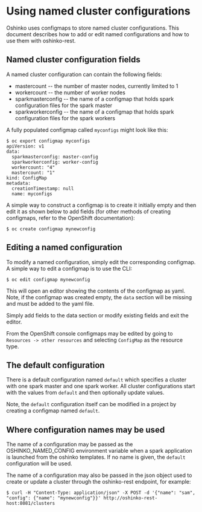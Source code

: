# Using named cluster configurations

Oshinko uses configmaps to store named cluster configurations.
This document describes how to add or edit named configurations and
how to use them with oshinko-rest.

## Named cluster configuration fields

A named cluster configuration can contain the following fields:

* mastercount -- the number of master nodes, currently limited to 1
* workercount -- the number of worker nodes
* sparkmasterconfig -- the name of a configmap that holds spark configuration files for the spark master
* sparkworkerconfig -- the name of a configmap that holds spark configuration files for the spark workers

A fully populated configmap called `myconfigs` might look like this:

    $ oc export configmap myconfigs
    apiVersion: v1
    data:
      sparkmasterconfig: master-config
      sparkworkerconfig: worker-config
      workercount: "4"
      mastercount: "1"
    kind: ConfigMap
    metadata:
      creationTimestamp: null
      name: myconfigs

A simple way to construct a configmap is to create it initially
empty and then edit it as shown below to add fields (for other methods of
creating configmaps, refer to the OpenShift documentation):

    $ oc create configmap mynewconfig

## Editing a named configuration

To modify a named configuration, simply edit the corresponding
configmap. A simple way to edit a configmap is to use the CLI:

    $ oc edit configmap mynewconfig

This will open an editor showing the contents of the configmap
as yaml. Note, if the configmap was created empty, the `data` section
will be missing and must be added to the yaml file.

Simply add fields to the data section or modify existing fields and
exit the editor.

From the OpenShift console configmaps may be edited
by going to `Resources -> other resources` and selecting `ConfigMap`
as the resource type.

## The default configuration

There is a default configuration named `default` which specifies a cluster
with one spark master and one spark worker. All cluster configurations
start with the values from `default` and then optionally update values.

Note, the `default` configuration itself can be modified in a project by
creating a configmap named `default`.

## Where configuration names may be used

The name of a configuration may be passed as the OSHINKO_NAMED_CONFIG
environment variable when a spark application is launched from the
oshinko templates. If no name is given, the `default` configuration
will be used.

The name of a configuration may also be passed in the json object
used to create or update a cluster through the oshinko-rest endpoint,
for example:

    $ curl -H "Content-Type: application/json" -X POST -d '{"name": "sam", "config": {"name": "mynewconfig"}}' http://oshinko-rest-host:8081/clusters
